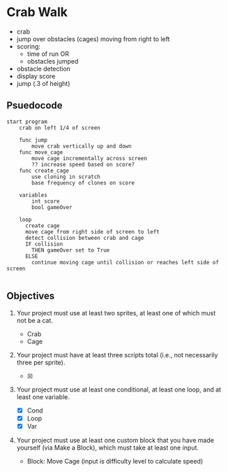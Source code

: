 # Crab Walk

- crab
- jump over obstacles (cages) moving from right to left
- scoring:
  - time of run OR
  - obstacles jumped
- obstacle detection
- display score
- jump (.3 of height)

## Psuedocode

```text
start program
    crab on left 1/4 of screen

    func jump
        move crab vertically up and down
    func move_cage
        move cage incrementally across screen
        ?? increase speed based on score?
    func create_cage
        use cloning in scratch
        base frequency of clones on score

    variables
        int score
        bool gameOver

    loop
      create cage
      move cage from right side of screen to left
      detect collision between crab and cage
      IF collision
        THEN gameOver set to True
      ELSE
        continue moving cage until collision or reaches left side of screen


```

## Objectives

1. Your project must use at least two sprites, at least one of which must not be a cat.

    - Crab
    - Cage

2. Your project must have at least three scripts total (i.e., not necessarily three per sprite).

    - [x]

3. Your project must use at least one conditional, at least one loop, and at least one variable.

    - [x] Cond
    - [x] Loop
    - [x] Var

4. Your project must use at least one custom block that you have made yourself (via Make a Block), which must take at least one input.

    - Block: Move Cage (input is difficulty level to calculate speed)
